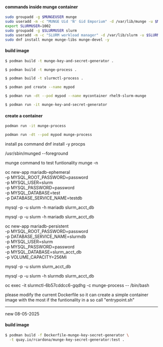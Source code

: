 
#### commands inside munge container
```bash
sudo groupadd -g $MUNGEUSER munge
sudo useradd -m -c "MUNGE Uid 'N' Gid Emporium" -d /var/lib/munge -u $MUNGEUSER -g munge -s /sbin/nologin munge
export SLURMUSER=1002
sudo groupadd -g $SLURMUSER slurm
sudo useradd -m -c "SLURM workload manager" -d /var/lib/slurm -u $SLURMUSER -g slurm -s /bin/bash slurm
sudo dnf install munge munge-libs munge-devel -y
```

#### build image
```bash
$ podman build -t munge-key-and-secret-generator .
```

```bash
$ podman build -t munge-process .
```

```bash
$ podman build -t slurmctl-process .
```

```bash
$ podman pod create --name mypod
```

```bash
$ podman run -dt --pod mypod --name mycontainer rhel9-slurm-munge
```

```bash
$ podman run -it munge-key-and-secret-generator
```

#### create a container
```bash
podman run -it munge-process

podman run -dt --pod mypod munge-process
```


install ps command
dnf install -y procps


/usr/sbin/munged --foreground

munge command to test funtionality
munge -n



oc new-app mariadb-ephemeral \
-p MYSQL_ROOT_PASSWORD=password \
-p MYSQL_USER=slurm \
-p MYSQL_PASSWORD=password \
-p MYSQL_DATABASE=test \
-p DATABASE_SERVICE_NAME=testdb


mysql -p -u slurm -h mariadb slurm_acct_db



mysql -p -u slurm -h mariadb slurm_acct_db


oc new-app mariadb-persistent \
-p MYSQL_ROOT_PASSWORD=password \
-p DATABASE_SERVICE_NAME=slurmdb \
-p MYSQL_USER=slurm \
-p MYSQL_PASSWORD=password \
-p MYSQL_DATABASE=slurm_acct_db \
-p VOLUME_CAPACITY=256Mi


mysql -p -u slurm slurm_acct_db

mysql -p -u slurm -h slurmdb slurm_acct_db


oc exec -it slurmctl-6b57cddcc6-gqdhg -c munge-process -- /bin/bash



please modify the current Dockerfile so it can create a simple container image with the most if the funtionality in a so call "entrypoint.sh"






---
new 08-05-2025

#### build image

```bash
$ podman build -f Dockerfile-munge-key-secret-generator \
  -t quay.io/rcardona/munge-key-secret-generator:test .
```